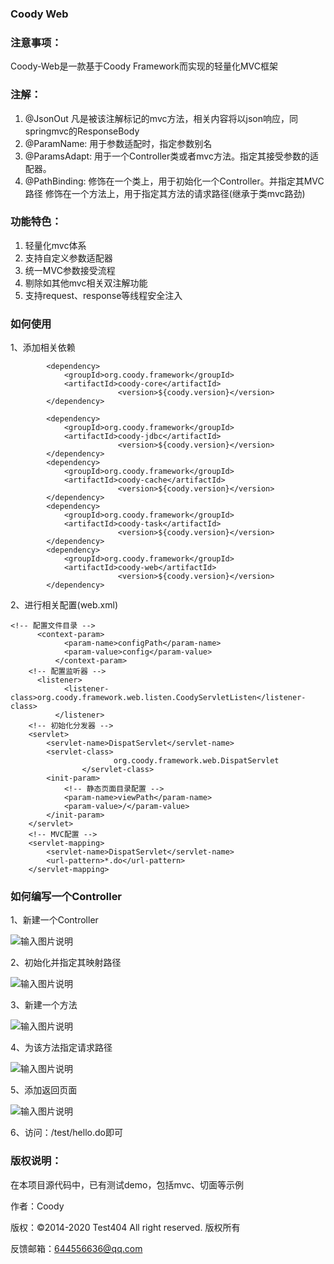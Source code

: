 
### Coody Web

### 注意事项：
   Coody-Web是一款基于Coody Framework而实现的轻量化MVC框架
### 注解：
1) @JsonOut
凡是被该注解标记的mvc方法，相关内容将以json响应，同springmvc的ResponseBody 
2) @ParamName:
用于参数适配时，指定参数别名
3) @ParamsAdapt:
用于一个Controller类或者mvc方法。指定其接受参数的适配器。
2) @PathBinding:
修饰在一个类上，用于初始化一个Controller。并指定其MVC路径
修饰在一个方法上，用于指定其方法的请求路径(继承于类mvc路劲)



### 功能特色：
1) 轻量化mvc体系
2) 支持自定义参数适配器
3) 统一MVC参数接受流程
4) 剔除如其他mvc相关双注解功能
5) 支持request、response等线程安全注入
### 如何使用
1、添加相关依赖

```
        <dependency>
			<groupId>org.coody.framework</groupId>
			<artifactId>coody-core</artifactId>
                        <version>${coody.version}</version>
		</dependency>

		<dependency>
			<groupId>org.coody.framework</groupId>
			<artifactId>coody-jdbc</artifactId>
                        <version>${coody.version}</version>
		</dependency>
		<dependency>
			<groupId>org.coody.framework</groupId>
			<artifactId>coody-cache</artifactId>
                        <version>${coody.version}</version>
		</dependency>
		<dependency>
			<groupId>org.coody.framework</groupId>
			<artifactId>coody-task</artifactId>
                        <version>${coody.version}</version>
		</dependency>
		<dependency>
			<groupId>org.coody.framework</groupId>
			<artifactId>coody-web</artifactId>
                        <version>${coody.version}</version>
		</dependency>
```


2、进行相关配置(web.xml)


```
<!-- 配置文件目录 -->
	  <context-param>
            <param-name>configPath</param-name>
            <param-value>config</param-value>
          </context-param>
	<!-- 配置监听器 -->
	  <listener>
            <listener-class>org.coody.framework.web.listen.CoodyServletListen</listener-class>
          </listener>
	<!-- 初始化分发器 -->
	<servlet>
		<servlet-name>DispatServlet</servlet-name>
		<servlet-class>
                       org.coody.framework.web.DispatServlet
                </servlet-class>
		<init-param>
			<!-- 静态页面目录配置 -->
			<param-name>viewPath</param-name>
			<param-value>/</param-value>
		</init-param>
	</servlet>
	<!-- MVC配置 -->
	<servlet-mapping>
		<servlet-name>DispatServlet</servlet-name>
		<url-pattern>*.do</url-pattern>
	</servlet-mapping>
```


### 如何编写一个Controller
1、新建一个Controller

![输入图片说明](https://images.gitee.com/uploads/images/2018/0815/180637_d6e17fb5_1200611.png "1.png")

2、初始化并指定其映射路径

![输入图片说明](https://images.gitee.com/uploads/images/2018/0815/180646_0dae77fe_1200611.png "2.png")

3、新建一个方法

![输入图片说明](https://images.gitee.com/uploads/images/2018/0815/180653_215bdff0_1200611.png "3.png")

4、为该方法指定请求路径

![输入图片说明](https://images.gitee.com/uploads/images/2018/0815/180715_0a18183f_1200611.png "4.png")
    
5、添加返回页面

![输入图片说明](https://images.gitee.com/uploads/images/2018/0815/180722_fcf0857d_1200611.png "5.png")

6、访问：/test/hello.do即可

### 版权说明：

在本项目源代码中，已有测试demo，包括mvc、切面等示例

作者：Coody
    
版权：©2014-2020 Test404 All right reserved. 版权所有

反馈邮箱：644556636@qq.com